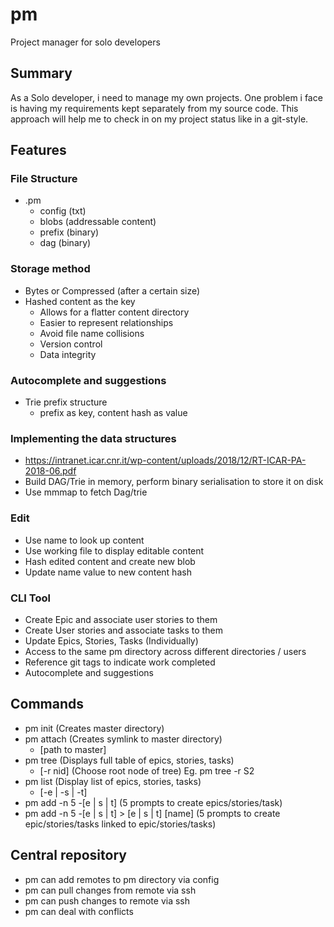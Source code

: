 # pm
Project manager for solo developers

## Summary
As a Solo developer, i need to manage my own projects. One problem i face is having my requirements
kept separately from my source code. This approach will help me to check in on my project status 
like in a git-style.

## Features

### File Structure
- .pm 
  - config (txt)
  - blobs (addressable content)
  - prefix (binary)
  - dag (binary)

### Storage method
- Bytes or Compressed (after a certain size)
- Hashed content as the key 
  - Allows for a flatter content directory
  - Easier to represent relationships
  - Avoid file name collisions
  - Version control
  - Data integrity

### Autocomplete and suggestions
- Trie prefix structure 
  - prefix as key, content hash as value

### Implementing the data structures 
- https://intranet.icar.cnr.it/wp-content/uploads/2018/12/RT-ICAR-PA-2018-06.pdf
- Build DAG/Trie in memory, perform binary serialisation to store it on disk
- Use mmmap to fetch Dag/trie

### Edit
- Use name to look up content
- Use working file to display editable content
- Hash edited content and create new blob
- Update name value to new content hash

### CLI Tool
- Create Epic and associate user stories to them
- Create User stories and associate tasks to them 
- Update Epics, Stories, Tasks (Individually)
- Access to the same pm directory across different directories / users
- Reference git tags to indicate work completed
- Autocomplete and suggestions

## Commands
- pm init (Creates master directory)
- pm attach (Creates symlink to master directory)
  - [path to master]
- pm tree (Displays full table of epics, stories, tasks)
  - [-r nid] (Choose root node of tree) Eg. pm tree -r S2
- pm list (Display list of epics, stories, tasks)
  - [-e | -s | -t]
- pm add -n 5 -[e | s | t] (5 prompts to create epics/stories/task)
- pm add -n 5 -[e | s | t]  > [e | s | t] [name] (5 prompts to create epic/stories/tasks linked to epic/stories/tasks)

## Central repository
- pm can add remotes to pm directory via config
- pm can pull changes from remote via ssh
- pm can push changes to remote via ssh
- pm can deal with conflicts

